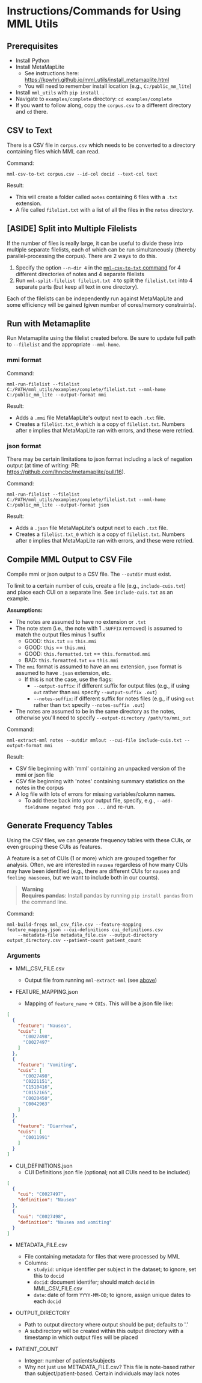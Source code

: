# Instructions/Commands for Using MML Utils

## Prerequisites

* Install Python
* Install MetaMapLite
    * See instructions here: https://kpwhri.github.io/mml_utils/install_metamaplite.html
    * You will need to remember install location (e.g., `C:/public_mm_lite`)
* Install `mml_utils` with `pip install .`
* Navigate to `examples/complete` directory: `cd examples/complete`
* If you want to follow along, copy the `corpus.csv` to a different directory and `cd` there.

## CSV to Text

There is a CSV file in `corpus.csv` which needs to be converted to a directory containing files which MML can read.

Command:

    mml-csv-to-txt corpus.csv --id-col docid --text-col text

Result:

* This will create a folder called `notes` containing 6 files with a `.txt` extension.
* A file called `filelist.txt` with a list of all the files in the `notes` directory.

## [ASIDE] Split into Multiple Filelists

If the number of files is really large, it can be useful to divide these into multiple separate filelists, each of which
can be run simultaneously (thereby parallel-processing the corpus). There are 2 ways to do this.

1. Specify the option `--n-dir 4` in the [`mml-csv-to-txt` command](#csv-to-txt) for 4 different directories of notes
   and 4 separate filelists
2. Run `mml-split-filelist filelist.txt 4` to split the `filelist.txt` into 4 separate parts (but keep all text in one
   directory).

Each of the filelists can be independently run against MetaMapLite and some efficiency will be gained (given number of
cores/memory constraints).

## Run with Metamaplite

Run Metamaplite using the filelist created before. Be sure to update full path to `--filelist` and the
appropriate `--mml-home`.

### mmi format

Command:

    mml-run-filelist --filelist C:/PATH/mml_utils/examples/complete/filelist.txt --mml-home C:/public_mm_lite --output-format mmi

Result:

* Adds a `.mmi` file MetaMapLite's output next to each `.txt` file.
* Creates a `filelist.txt_0` which is a copy of `filelist.txt`. Numbers after `0` implies that MetaMapLite ran with
  errors, and these were retried.

### json format

There may be certain limitations to json format including a lack of negation output (at time of writing:
PR: https://github.com/lhncbc/metamaplite/pull/16).

Command:

    mml-run-filelist --filelist C:/PATH/mml_utils/examples/complete/filelist.txt --mml-home C:/public_mm_lite --output-format json

Result:

* Adds a `.json` file MetaMapLite's output next to each `.txt` file.
* Creates a `filelist.txt_0` which is a copy of `filelist.txt`. Numbers after `0` implies that MetaMapLite ran with
  errors, and these were retried.

## Compile MML Output to CSV File

Compile mmi or json output to a CSV file. The `--outdir` must exist.

To limit to a certain number of cuis, create a file (e.g., `include-cuis.txt`) and place each CUI on a separate line.
See `include-cuis.txt` as an example.

**Assumptions:**
* The notes are assumed to have no extension or `.txt`
* The note stem (i.e., the note with 1 `.SUFFIX` removed) is assumed to match the output files minus 1 suffix
  * GOOD: `this.txt` == `this.mmi`
  * GOOD: `this` == `this.mmi`
  * GOOD: `this.formatted.txt` == `this.formatted.mmi`
  * BAD: `this.formatted.txt` == `this.mmi`
* The `mmi` format is assumed to have an `mmi` extension, `json` format is assumed to have `.json` extension, etc.
  * If this is not the case, use the flags:
    * `--output-suffix`: if different suffix for output files (e.g., if using `out` rather than `mmi` specify `--output-suffix .out`)
    * `--notes-suffix`: if different suffix for notes files (e.g., if using `out` rather than `txt` specify `--notes-suffix .out`)
* The notes are assumed to be in the same directory as the notes, otherwise you'll need to specify `--output-directory /path/to/mmi_out`

Command:

    mml-extract-mml notes --outdir mmlout --cui-file include-cuis.txt --output-format mmi

Result:

* CSV file beginning with 'mml' containing an unpacked version of the mmi or json file
* CSV file beginning with 'notes' containing summary statistics on the notes in the corpus
* A log file with lots of errors for missing variables/column names.
    * To add these back into your output file, specify, e.g., `--add-fieldname negated fndg pos ...` and re-run.

## Generate Frequency Tables

Using the CSV files, we can generate frequency tables with these CUIs, or even grouping these CUIs as features.

A feature is a set of CUIs (1 or more) which are grouped together for analysis. Often, we are interested in `nausea`
regardless
of how many CUIs may have been identified (e.g., there are different CUIs for `nausea` and `feeling nauseous`, but we
want to include both in our counts).

> **Warning**  
> **Requires pandas**: Install pandas by running `pip install pandas` from the command line.

Command:

    mml-build-freqs mml_csv_file.csv --feature-mapping feature_mapping.json --cui-definitions cui_definitions.csv
        --metadata-file metadata_file.csv --output-directory output_directory.csv --patient-count patient_count

### Arguments ###

* MML_CSV_FILE.csv
  * Output file from running `mml-extract-mml` (see [above](#compile-mml-output-to-csv-file))

* FEATURE_MAPPING.json
  * Mapping of `feature_name` -> `CUIs`. This will be a json file like:

```json
[
  {
    "feature": "Nausea",
    "cuis": [
      "C0027498",
      "C0027497"
    ]
  },
  {
    "feature": "Vomiting",
    "cuis": [
      "C0027498",
      "C0221151",
      "C1510416",
      "C0152165",
      "C0020450",
      "C0042963"
    ]
  },
  {
    "feature": "Diarrhea",
    "cuis": [
      "C0011991"
    ]
  }
]
```

* CUI_DEFINITIONS.json
  * CUI Definitions json file (optional; not all CUIs need to be included)

```json
[
  {
    "cui": "C0027497",
    "definition": "Nausea"
  },
  {
    "cui": "C0027498",
    "definition": "Nausea and vomiting"
  }
]
```

* METADATA_FILE.csv
  * File containing metadata for files that were processed by MML
  * Columns:
    * `studyid`: unique identifier per subject in the dataset; to ignore, set this to `docid`
    * `docid`: document identifer; should match `docid` in MML_CSV_FILE.csv
    * `date`: date of form `YYYY-MM-DD`; to ignore, assign unique dates to each `docid`

* OUTPUT_DIRECTORY
  * Path to output directory where output should be put; defaults to '.'
  * A subdirectory will be created within this output directory with a timestamp in which output files will be placed

* PATIENT_COUNT
  * Integer: number of patients/subjects
  * Why not just use METADATA_FILE.csv? This file is note-based rather than subject/patient-based. Certain individuals may lack notes

